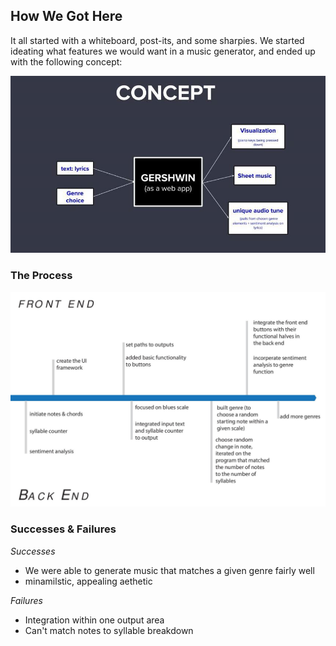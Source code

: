 ## How We Got Here

It all started with a whiteboard, post-its, and some sharpies. We started ideating what features we would want in a music generator, and ended up with the following concept: 

![](concept_map.jpg)

### The Process

![](timeline.jpg)

### Successes & Failures

_Successes_

* We were able to generate music that matches a given genre fairly well
* minamilstic, appealing aethetic 

_Failures_

* Integration within one output area 
* Can't match notes to syllable breakdown
